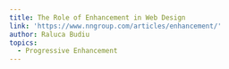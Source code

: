 ```yaml
---
title: The Role of Enhancement in Web Design
link: 'https://www.nngroup.com/articles/enhancement/'
author: Raluca Budiu
topics:
  - Progressive Enhancement
---
```

